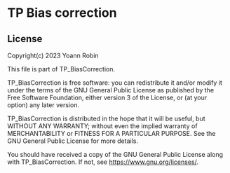 
# TP Bias correction


## License

Copyright(c) 2023 Yoann Robin

This file is part of TP_BiasCorrection.

TP_BiasCorrection is free software: you can redistribute it and/or modify
it under the terms of the GNU General Public License as published by
the Free Software Foundation, either version 3 of the License, or
(at your option) any later version.

TP_BiasCorrection is distributed in the hope that it will be useful,
but WITHOUT ANY WARRANTY; without even the implied warranty of
MERCHANTABILITY or FITNESS FOR A PARTICULAR PURPOSE.  See the
GNU General Public License for more details.

You should have received a copy of the GNU General Public License
along with TP_BiasCorrection.  If not, see <https://www.gnu.org/licenses/>.


